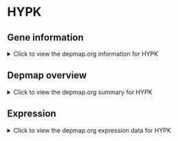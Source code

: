 <h1>HYPK</h1>

<h2>Gene information</h2>
<details>
  <summary>Click to view the depmap.org information for HYPK</summary>
  <p><a href="https://depmap.org/portal/gene/HYPK?tab=about" target="_BLANK">Open page in a new tab...</a></p>
  <iframe src="https://depmap.org/portal/gene/HYPK?tab=about" style="border:none;width:100%;height:800px"></iframe>
</details>

<h2>Depmap overview</h2>
<details>
  <summary>Click to view the depmap.org summary for HYPK</summary>
  <p><a href="https://depmap.org/portal/gene/HYPK?tab=overview" target="_BLANK">Open page in a new tab...</a></p>
  <iframe src="https://depmap.org/portal/gene/HYPK?tab=overview" style="border:none;width:100%;height:800px"></iframe>
</details>

<h2>Expression</h2>
<details>
  <summary>Click to view the depmap.org expression data for HYPK</summary>
  <p><a href="https://depmap.org/portal/gene/HYPK?tab=characterization" target="_BLANK">Open page in a new tab...</a></p>
  <iframe src="https://depmap.org/portal/gene/HYPK?tab=characterization" style="border:none;width:100%;height:800px"></iframe>
</details>


<!--
<h2>Reactome Pathway diagram</h2>
<details>
  <summary>Click to view the Reactome pathway for HYPK</summary>
  <p><a href="PURL" target="_BLANK">Open page in a new tab...</a></p>
  PNAME
</details>
-->


